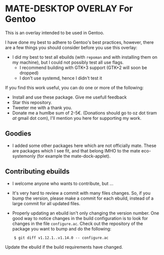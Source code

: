 MATE-DESKTOP OVERLAY For Gentoo
===============================

This is an overlay intended to be used in Gentoo. 

I have done my best to adhere to Gentoo's best practices, however, there
are a few things you should consider before you use this overlay:

* I did my best to test all ebuilds (with `repoman` and with installing
   them on my machine), but I could not possibly test all use flags.
  - I recommend building with GTK+3 support (GTK+2 will soon be dropped)
  - I don't use systemd, hence I didn't test it

If you find this work useful, you can do one or more of the following:

 * Install and use these package. Give me usefull feedback
 * Star this repository.
 * Tweeter me with a thank you.
 * Donate me a humlbe sum of 2-5€.
   (Donations should go to oz dot tiram _at_ gmail dot com),
   I'll mention you here for supporting my work.

## Goodies

 * I added some other packages here which are not officially mate. These are packages which I see fit, 
   and that belong IMHO to the mate eco-systemonly (for example the mate-dock-applet).

## Contributing ebuilds

 * I welcome anyone who wants to contribute, but ...
 * It's very hard to review a commit with many files changes. So, if you 
   bump the version, please make a commit for each ebuild, instead of a large
	 commit for all updated files.

 * Properly updating an ebuild isn't only changing the version number. One good
   way to notice changes in the build configuration is to look for changes in
	 the file `configure.ac`. Check out the repository of the package you want 
	 to bump and do the following:

```
	$ git diff v1.12.1..v1.14.0 -- configure.ac 
```

   Update the ebuild if the build requirements have changed.
